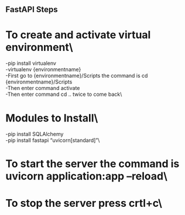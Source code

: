 ## FastAPI Steps
# To create and activate virtual environment\
-pip install virtualenv\
-virtualenv {environmentname}\
-First go to {environmentname}/Scripts the command is cd {environmentname}/Scripts\
-Then enter command activate\
-Then enter command cd .. twice to come back\
# Modules to Install\
-pip install SQLAlchemy\
-pip install fastapi “uvicorn[standard]”\
# To start the server the command is uvicorn application:app –reload\
# To stop the server press crtl+c\
